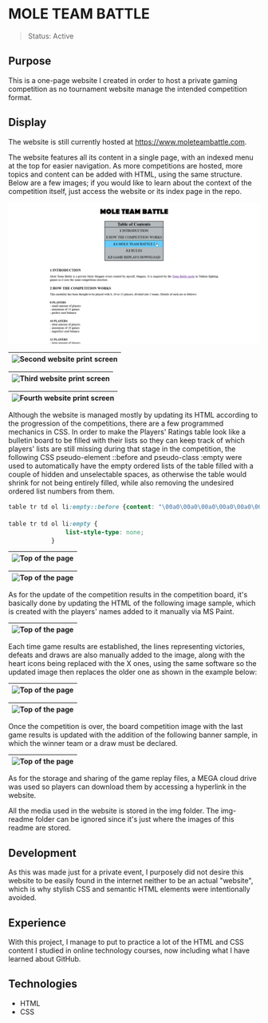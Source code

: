 # MOLE TEAM BATTLE

> Status: Active

## Purpose

This is a one-page website I created in order to host a private gaming competition as no tournament website manage the intended competition format.

## Display
The website is still currently hosted at https://www.moleteambattle.com.

The website features all its content in a single page, with an indexed menu at the top for easier navigation. As more competitions are hosted, more topics and content can be added with HTML, using the same structure. Below are a few images; if you would like to learn about the context of the competition itself, just access the website or its index page in the repo.

![First website print screen](img-readme/img1.png)

| ![Second website print screen](perfect2.png) |
| -------------------------------- |

| ![Third website print screen](perfect3.png) |
| -------------------------------- |

| ![Fourth website print screen](perfect4.png) |
| -------------------------------- |

Although the website is managed mostly by updating its HTML according to the progression of the competitions, there are a few programmed mechanics in CSS. In order to make the Players' Ratings table look like a bulletin board to be filled with their lists so they can keep track of which players' lists are still missing during that stage in the competition, the following CSS pseudo-element ::before and pseudo-class :empty were used to automatically have the empty ordered lists of the table filled with a couple of hidden and unselectable spaces, as otherwise the table would shrink for not being entirely filled, while also removing the undesired ordered list numbers from them.

```css
table tr td ol li:empty::before {content: "\00a0\00a0\00a0\00a0\00a0\00a0\00a0\00a0\00a0\00a0\00a0\00a0\00a0\00a0\00a0\00a0\00a0\00a0\00a0\00a0\00a0\00a0\00a0"}

table tr td ol li:empty {
                list-style-type: none;
            }
```

| ![Top of the page](perfect66tt.png) |
| ----------------------------------- |

| ![Top of the page](perfect77tt.png) |
| ----------------------------------- |

As for the update of the competition results in the competition board, it's basically done by updating the HTML of the following image sample, which is created with the players' names added to it manually via MS Paint.

| ![Top of the page](Primeira%20Imagem.png) |
| ----------------------------------------- |

Each time game results are established, the lines representing victories, defeats and draws are also manually added to the image, along with the heart icons being replaced with the X ones, using the same software so the updated image then replaces the older one as shown in the example below:

| ![Top of the page](Primeira%20Imagem%201.png) |
| ----------------------------------------- |

| ![Top of the page](Primeira%20Imagem%202.png) |
| ----------------------------------------- |

Once the competition is over, the board competition image with the last game results is updated with the addition of the following banner sample, in which the winner team or a draw must be declared.

| ![Top of the page](Primeira%20Imagem%203.png) |
| ----------------------------------------- |

As for the storage and sharing of the game replay files, a MEGA cloud drive was used so players can download them by accessing a hyperlink in the website.

All the media used in the website is stored in the img folder. The img-readme folder can be ignored since it's just where the images of this readme are stored.

## Development

As this was made just for a private event, I purposely did not desire this website to be easily found in the internet neither to be an actual "website", which is why stylish CSS and semantic HTML elements were intentionally avoided.

## Experience

With this project, I manage to put to practice a lot of the HTML and CSS content I studied in online technology courses, now including what I have learned about GitHub.

## Technologies
* HTML
* CSS
